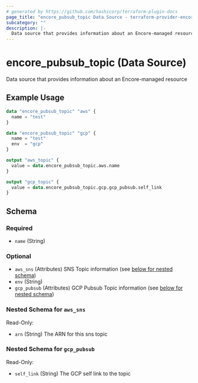 ```yaml
---
# generated by https://github.com/hashicorp/terraform-plugin-docs
page_title: "encore_pubsub_topic Data Source - terraform-provider-encore"
subcategory: ""
description: |-
  Data source that provides information about an Encore-managed resource
---
```


# encore_pubsub_topic (Data Source)

Data source that provides information about an Encore-managed resource

## Example Usage

```terraform
data "encore_pubsub_topic" "aws" {
  name = "test"
}

data "encore_pubsub_topic" "gcp" {
  name = "test"
  env  = "gcp"
}

output "aws_topic" {
  value = data.encore_pubsub_topic.aws.name
}

output "gcp_topic" {
  value = data.encore_pubsub_topic.gcp.gcp_pubsub.self_link
}
```

<!-- schema generated by tfplugindocs -->
## Schema

### Required

- `name` (String)

### Optional

- `aws_sns` (Attributes) SNS Topic information (see [below for nested schema](#nestedatt--aws_sns))
- `env` (String)
- `gcp_pubsub` (Attributes) GCP Pubsub Topic information (see [below for nested schema](#nestedatt--gcp_pubsub))

<a id="nestedatt--aws_sns"></a>
### Nested Schema for `aws_sns`

Read-Only:

- `arn` (String) The ARN for this  sns topic


<a id="nestedatt--gcp_pubsub"></a>
### Nested Schema for `gcp_pubsub`

Read-Only:

- `self_link` (String) The GCP self link to the topic
